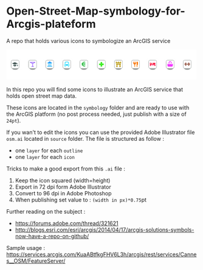 # Open-Street-Map-symbology-for-Arcgis-plateform
A repo that holds various icons to symbologize an ArcGIS service

![assets/header.jpg](assets/header.jpg "header")

In this repo you will find some icons to illustrate an ArcGIS service that holds open street map data.

These icons are located in the `symbology` folder and are ready to use with the ArcGIS platform (no post process needed, just publish with a size of `24pt`).

If you wan't to edit the icons you can use the provided Adobe Illustrator file `osm.ai` located in `source` folder. The file is structured as follow : 
* one `layer` for each `outline`
* one `layer` for each `icon`

Tricks to make a good export from this `.ai` file : 

  1. Keep the icon squared (width=height)
  2. Export in 72 dpi form Adobe Illustrator
  3. Convert to 96 dpi in Adobe Photoshop
  4. When publishing set value to : `(width in px)*0.75`pt
  
Further reading on the subject :
* https://forums.adobe.com/thread/321621
* http://blogs.esri.com/esri/arcgis/2014/04/17/arcgis-solutions-symbols-now-have-a-repo-on-github/
  
Sample usage : https://services.arcgis.com/KuaABtfkgFHV6L3h/arcgis/rest/services/Cannes__OSM/FeatureServer/
